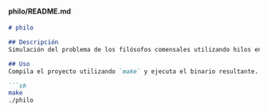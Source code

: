 
#### philo/README.md

```markdown
# philo

## Descripción
Simulación del problema de los filósofos comensales utilizando hilos en C.

## Uso
Compila el proyecto utilizando `make` y ejecuta el binario resultante.

```sh
make
./philo

